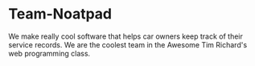 # Team-Noatpad
We make really cool software that helps car owners keep track of their service records.
We are the coolest team in the Awesome Tim Richard's web programming class.
